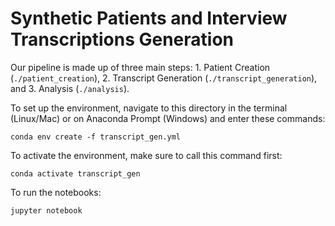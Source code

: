 # Synthetic Patients and Interview Transcriptions Generation
Our pipeline is made up of three main steps: 1. Patient Creation (`./patient_creation`), 2. Transcript Generation (`./transcript_generation`), and 3. Analysis (`./analysis`).

To set up the environment, navigate to this directory in the terminal (Linux/Mac) or on Anaconda Prompt (Windows) and enter these commands:
```
conda env create -f transcript_gen.yml
```

To activate the environment, make sure to call this command first:
```
conda activate transcript_gen
```

To run the notebooks:
```
jupyter notebook
```

